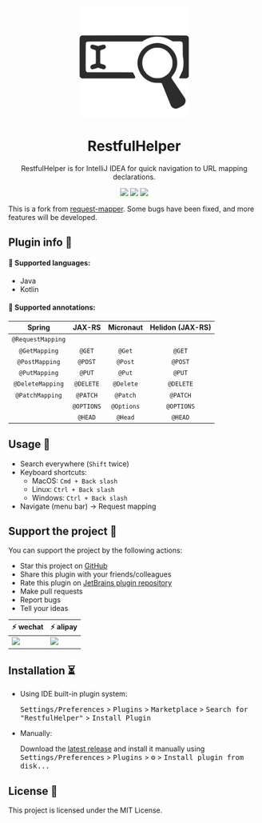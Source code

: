 <div align="center">
    <a href="https://plugins.jetbrains.com/plugin/17400-restfulhelper">
        <img src="./src/main/resources/META-INF/pluginIcon.svg" width="220" height="220" alt="logo"/>
    </a>
</div>
<h1 align="center">RestfulHelper</h1>
<p align="center">RestfulHelper is for IntelliJ IDEA for quick navigation to URL mapping declarations.</p>

<p align="center">
<a href="https://github.com/GoldSubmarine/RestfulHelper/actions"><img src="https://github.com/GoldSubmarine/RestfulHelper/workflows/Build/badge.svg"></a>
<a href="https://plugins.jetbrains.com/plugin/17400-restfulhelper"><img src="https://img.shields.io/jetbrains/plugin/v/17400.svg"></a>
<a href="https://plugins.jetbrains.com/plugin/17400-restfulhelper"><img src="https://img.shields.io/jetbrains/plugin/d/17400.svg"></a>
</p>

<!-- Plugin description -->

This is a fork from [request-mapper](https://plugins.jetbrains.com/plugin/9567-request-mapper). Some bugs have been fixed, and more features will be developed.

## Plugin info 🌵

#### 📙 Supported languages:

- Java
- Kotlin

#### 📙 Supported annotations:

| Spring  | JAX-RS  | Micronaut  | Helidon (JAX-RS) |
|:-:|:-:|:-:|:-:|
| ```@RequestMapping``` | | | |
| ```@GetMapping``` | ```@GET``` | ```@Get``` | ```@GET``` |
| ```@PostMapping```  | ```@POST``` | ```@Post``` | ```@POST``` |
| ```@PutMapping``` | ```@PUT``` | ```@Put``` | ```@PUT``` |
| ```@DeleteMapping``` | ```@DELETE``` | ```@Delete``` | ```@DELETE``` |
| ```@PatchMapping``` | ```@PATCH``` |  ```@Patch``` | ```@PATCH``` |
| | ```@OPTIONS``` |  ```@Options``` | ```@OPTIONS``` |
| | ```@HEAD``` | ```@Head``` | ```@HEAD``` |

## Usage 👣

- Search everywhere (```Shift``` twice)
- Keyboard shortcuts:
  - MacOS: ```Cmd + Back slash```
  - Linux: ```Ctrl + Back slash```
  - Windows: ```Ctrl + Back slash```
- Navigate (menu bar) -> Request mapping

## Support the project 🧡

You can support the project by the following actions:
* Star this project on [GitHub](https://github.com/GoldSubmarine/RestfulHelper)
* Share this plugin with your friends/colleagues
* Rate this plugin on [JetBrains plugin repository](https://plugins.jetbrains.com/plugin/17400-restfulhelper)
* Make pull requests
* Report bugs
* Tell your ideas

| :zap: **wechat**           | :zap: **alipay**           |
| ------------------------ | ------------------------ |
|<img width=200 src="https://cdn.jsdelivr.net/gh/goldsubmarine/cdn@master/blog/donate_wechat.png"/>|<img width=200 src="https://cdn.jsdelivr.net/gh/goldsubmarine/cdn@master/blog/donate_alipay.png"/>|

<!-- Plugin description end -->

## Installation ⏳

- Using IDE built-in plugin system:
  
  <kbd>Settings/Preferences</kbd> > <kbd>Plugins</kbd> > <kbd>Marketplace</kbd> > <kbd>Search for "RestfulHelper"</kbd> >
  <kbd>Install Plugin</kbd>
  
- Manually:

  Download the [latest release](https://github.com/GoldSubmarine/RestfulHelper/releases/latest) and install it manually using
  <kbd>Settings/Preferences</kbd> > <kbd>Plugins</kbd> > <kbd>⚙️</kbd> > <kbd>Install plugin from disk...</kbd>

## License 📄

This project is licensed under the MIT License.
